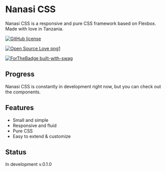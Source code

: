 # Nanasi CSS
Nanasi CSS is a responsive and pure CSS framework based on Flexbox. Made with love in Tanzania.

[![GitHub license](https://img.shields.io/github/license/Naereen/StrapDown.js.svg)](https://github.com/Naereen/StrapDown.js/blob/master/LICENSE)

[![Open Source Love png1](https://badges.frapsoft.com/os/v1/open-source.png?v=103)](https://github.com/ellerbrock/open-source-badges/)

[![ForTheBadge built-with-swag](http://ForTheBadge.com/images/badges/built-with-swag.svg)](https://GitHub.com/Naereen/)


## Progress

Nanasi CSS is constantly in development right now, but you can check out the components.

## Features

* Small and simple
* Responsive and fluid
* Pure CSS
* Easy to extend & customize



## Status

In development v.0.1.0
